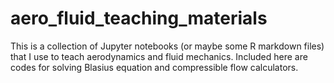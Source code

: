 # aero_fluid_teaching_materials
This is a collection of Jupyter notebooks (or maybe some R markdown files) that I use to teach aerodynamics and fluid mechanics. Included here are codes for solving Blasius equation and compressible flow calculators.
